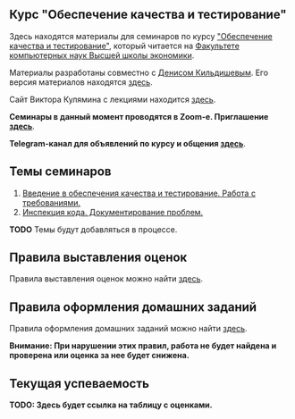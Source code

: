 ## Курс "Обеспечение качества и тестирование" 

Здесь находятся материалы для семинаров по курсу
["Обеспечение качества и тестирование"](https://www.hse.ru/edu/courses/339549269), который
читается на [Факультете компьютерных наук Высшей школы экономики](https://cs.hse.ru).

Материалы разработаны совместно с [Денисом Кильдишевым](https://github.com/ruswizard).
Его версия материалов находятся [здесь](seminars/denis/index.htm).

Сайт Виктора Кулямина с лекциями находится [здесь](https://sites.google.com/site/swtestcourse/home). 

__Семинары в данный момент проводятся в Zoom-е. Приглашение [здесь](zoom.md)__.

__Telegram-канал для объявлений по курсу и общения [здесь](https://t.me/joinchat/AAAAAFTYn_XTYjzGzIP96w)__.

## Темы семинаров

1. [Введение в обеспечения качества и тестирование. Работа с требованиями.](seminars/seminar01/index.md)
2. [Инспекция кода. Документирование проблем.](seminars/seminar02/index.md)

__TODO__ Темы будут добавляться в процессе.

## Правила выставления оценок

Правила выставления оценок можно найти [здесь](grading.md).

## Правила оформления домашних заданий

Правила оформления домашних заданий можно найти [здесь](homeworks.md).

__Внимание: При нарушении этих правил, работа не будет найдена и проверена или оценка за нее будет снижена.__

## Текущая успеваемость

__TODO: Здесь будет ссылка на таблицу с оценками.__

